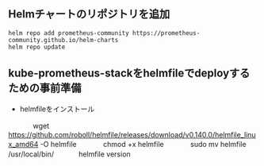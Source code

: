 ##  Helmチャートのリポジトリを追加<br>

    helm repo add prometheus-community https://prometheus-community.github.io/helm-charts
    helm repo update
    
##  kube-prometheus-stackをhelmfileでdeployするための事前準備<br>
+   helmfileをインストール

　　  　   wget https://github.com/roboll/helmfile/releases/download/v0.140.0/helmfile_linux_amd64 -O helmfile
　　  　   chmod +x helmfile
　　  　   sudo mv helmfile /usr/local/bin/
　　      　helmfile version
